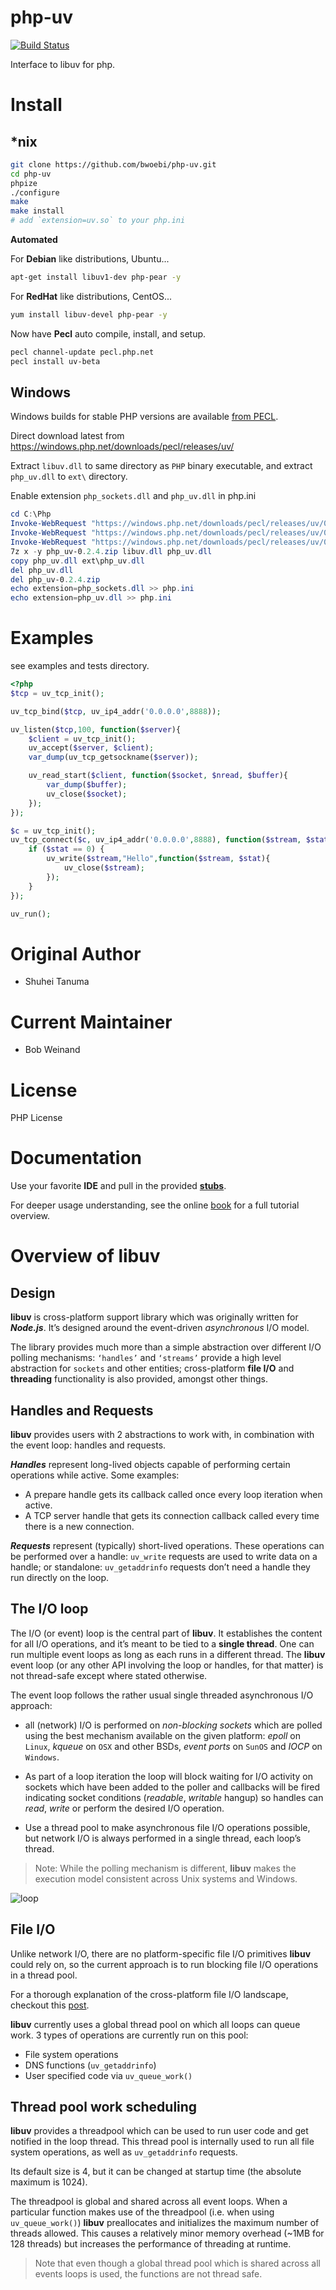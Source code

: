 # php-uv

[![Build Status](https://secure.travis-ci.org/bwoebi/php-uv.png)](http://travis-ci.org/bwoebi/php-uv)

Interface to libuv for php.

# Install

## \*nix

```bash
git clone https://github.com/bwoebi/php-uv.git
cd php-uv
phpize
./configure
make
make install
# add `extension=uv.so` to your php.ini
```

__Automated__

For **Debian** like distributions, Ubuntu...

```bash
apt-get install libuv1-dev php-pear -y
```

For **RedHat** like distributions, CentOS...

```bash
yum install libuv-devel php-pear -y
```

Now have **Pecl** auto compile, install, and setup.

```bash
pecl channel-update pecl.php.net
pecl install uv-beta
```

## Windows

Windows builds for stable PHP versions are available [from PECL](https://pecl.php.net/package/uv).

Direct download latest from https://windows.php.net/downloads/pecl/releases/uv/

Extract `libuv.dll` to same directory as `PHP` binary executable, and extract `php_uv.dll` to `ext\` directory.

Enable extension `php_sockets.dll` and `php_uv.dll` in php.ini

```powershell
cd C:\Php
Invoke-WebRequest "https://windows.php.net/downloads/pecl/releases/uv/0.2.4/php_uv-0.2.4-7.2-ts-vc15-x64.zip" -OutFile "php_uv-0.2.4.zip"
Invoke-WebRequest "https://windows.php.net/downloads/pecl/releases/uv/0.2.4/php_uv-0.2.4-7.3-nts-vc15-x64.zip" -OutFile "php_uv-0.2.4.zip"
Invoke-WebRequest "https://windows.php.net/downloads/pecl/releases/uv/0.2.4/php_uv-0.2.4-7.4-ts-vc15-x64.zip" -OutFile "php_uv-0.2.4.zip"
7z x -y php_uv-0.2.4.zip libuv.dll php_uv.dll
copy php_uv.dll ext\php_uv.dll
del php_uv.dll
del php_uv-0.2.4.zip
echo extension=php_sockets.dll >> php.ini
echo extension=php_uv.dll >> php.ini
```

# Examples

see examples and tests directory.

````php
<?php
$tcp = uv_tcp_init();

uv_tcp_bind($tcp, uv_ip4_addr('0.0.0.0',8888));

uv_listen($tcp,100, function($server){
    $client = uv_tcp_init();
    uv_accept($server, $client);
    var_dump(uv_tcp_getsockname($server));

    uv_read_start($client, function($socket, $nread, $buffer){
        var_dump($buffer);
        uv_close($socket);
    });
});

$c = uv_tcp_init();
uv_tcp_connect($c, uv_ip4_addr('0.0.0.0',8888), function($stream, $stat){
    if ($stat == 0) {
        uv_write($stream,"Hello",function($stream, $stat){
            uv_close($stream);
        });
    }
});

uv_run();
````

# Original Author

* Shuhei Tanuma

# Current Maintainer

* Bob Weinand

# License

PHP License

# Documentation

Use your favorite **IDE** and pull in the provided [**stubs**](https://github.com/amphp/ext-uv/tree/master/stub).

For deeper usage understanding, see the online [book](https://nikhilm.github.io/uvbook/index.html) for a full tutorial overview.

# Overview of __libuv__

## Design

**libuv** is cross-platform support library which was originally written for __*Node.js*__. It’s designed around the event-driven _asynchronous_ I/O model.

The library provides much more than a simple abstraction over different I/O polling mechanisms: `‘handles’` and `‘streams’` provide a high level abstraction for `sockets` and other entities; cross-platform **file I/O** and **threading** functionality is also provided, amongst other things.

## Handles and Requests

**libuv** provides users with 2 abstractions to work with, in combination with the event loop: handles and requests.

__*Handles*__ represent long-lived objects capable of performing certain operations while active. Some examples:

* A prepare handle gets its callback called once every loop iteration when active.
* A TCP server handle that gets its connection callback called every time there is a new connection.

__*Requests*__ represent (typically) short-lived operations. These operations can be performed over a handle: `uv_write` requests are used to write data on a handle; or standalone: `uv_getaddrinfo` requests don’t need a handle they run directly on the loop.

## The I/O loop

The I/O (or event) loop is the central part of **libuv**. It establishes the content for all I/O operations, and it’s meant to be tied to a **single thread**. One can run multiple event loops as long as each runs in a different thread. The **libuv** event loop (or any other API involving the loop or handles, for that matter) is not thread-safe except where stated otherwise.

The event loop follows the rather usual single threaded asynchronous I/O approach:

* all (network) I/O is performed on _non-blocking sockets_ which are polled using the best mechanism available on the given platform: _epoll_ on `Linux`, _kqueue_ on `OSX` and other BSDs, _event ports_ on `SunOS` and _IOCP_ on `Windows`.

* As part of a loop iteration the loop will block waiting for I/O activity on sockets which have been added to the poller and callbacks will be fired indicating socket conditions (_readable_, _writable_ hangup) so handles can _read_, _write_ or perform the desired I/O operation.

* Use a thread pool to make asynchronous file I/O operations possible, but network I/O is always performed in a single thread, each loop’s thread.

>Note: While the polling mechanism is different, **libuv** makes the execution model consistent across Unix systems and Windows.

![loop][iteration]

## File I/O

Unlike network I/O, there are no platform-specific file I/O primitives **libuv** could rely on, so the current approach is to run blocking file I/O operations in a thread pool.

For a thorough explanation of the cross-platform file I/O landscape, checkout this [post](https://blog.libtorrent.org/2012/10/asynchronous-disk-io/).

**libuv** currently uses a global thread pool on which all loops can queue work. 3 types of operations are currently run on this pool:

* File system operations
* DNS functions (`uv_getaddrinfo`)
* User specified code via `uv_queue_work()`

## Thread pool work scheduling

**libuv** provides a threadpool which can be used to run user code and get notified in the loop thread. This thread pool is internally used to run all file system operations, as well as `uv_getaddrinfo` requests.

Its default size is 4, but it can be changed at startup time (the absolute maximum is 1024).

The threadpool is global and shared across all event loops. When a particular function makes use of the threadpool (i.e. when using `uv_queue_work()`) **libuv** preallocates and initializes the maximum number of threads allowed. This causes a relatively minor memory overhead (~1MB for 128 threads) but increases the performance of threading at runtime.

>Note that even though a global thread pool which is shared across all events loops is used, the functions are not thread safe.

[iteration]: http://docs.libuv.org/en/v1.x/_images/loop_iteration.png
